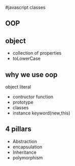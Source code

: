 #javascript classes


## OOP

## object
- collection of properties
- toLowerCase

## why we use oop
object literal

- contructor function
- prototype
- classes
- instance keyword(new,this)


## 4 pillars
- Abstraction
- encapsulation
- Inheritance
- polymorphism
